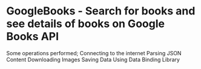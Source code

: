 # GoogleBooks - Search for books and see details of books on Google Books API

Some operations performed;
Connecting to the internet
Parsing JSON Content
Downloading Images
Saving Data
Using Data Binding Library
